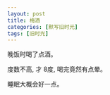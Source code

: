 ```yaml
---
layout: post
title: 梅酒
categories: [默写旧时光]
tags: [旧时光]
---
```


晚饭时喝了点酒。

度数不高, 才 8度, 喝完竟然有点晕。

睡眠大概会好一点。